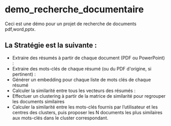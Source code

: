 # demo_recherche_documentaire
Ceci est une démo pour un projet de recherche de documents pdf,word,pptx.

## La Stratégie est la suivante :
- Extraire des résumés à partir de chaque document (PDF ou PowerPoint) :
- Extraire des mots-clés de chaque résumé (ou du PDF d'origine, si pertinent) :
- Générer un embedding pour chaque liste de mots clés de chaque résumé 
- Calculer la similarité entre tous les vecteurs des résumés :
- Effectuer un clustering à partir de la matrice de similarité pour regrouper les documents similaires 
- Calculer la similarité entre les mots-clés fournis par l’utilisateur et les centres des clusters, puis proposer les N documents les plus similaires aux mots-clés dans le cluster correspondant.

